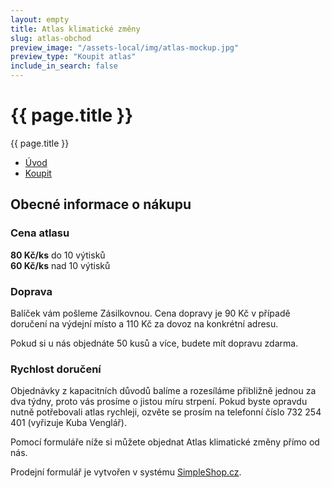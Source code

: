 ```yaml
---
layout: empty
title: Atlas klimatické změny
slug: atlas-obchod
preview_image: "/assets-local/img/atlas-mockup.jpg"
preview_type: "Koupit atlas"
include_in_search: false
---
```


<div id="{{ site.data.lang.navigation.first-id }}" class="section pb-0">
    <div class="container between-navbars">
        <h1>{{ page.title }}</h1>
    </div>
</div>
<div id="secondary-navbar" class="section">
    <div class="container page-title">{{ page.title }}</div>
    <ul class="container">
        <li><a href="/atlas">Úvod</a></li>
        <li><a class="home" href="#{{ site.data.lang.navigation.first-id }}">Koupit</a></li>
    </ul>
  </div>
<div class="section pt-0">
    <div class="container">
        <div class="row">
            <div class="col-12 col-lg-3 order-lg-2 mt-5">
                <h2 class="d-lg-none">Obecné informace o nákupu</h2>
                <h3>Cena atlasu</h3>
                <p>
                <strong>80 Kč/ks</strong> do 10 výtisků<br>
                <strong>60 Kč/ks</strong> nad 10 výtisků
                </p>
                <h3>Doprava</h3>
                <p>Balíček vám pošleme Zásilkovnou. Cena dopravy je 90 Kč v případě doručení na výdejní místo a 110 Kč za dovoz na konkrétní adresu.</p>
                <p>Pokud si u nás objednáte 50 kusů a více, budete mít dopravu zdarma.</p>
                <h3>Rychlost doručení</h3>
                <p>Objednávky z kapacitních důvodů balíme a rozesíláme přibližně jednou za dva týdny, proto vás prosíme o jistou míru strpení. Pokud byste opravdu nutně potřebovali atlas rychleji, ozvěte se prosím na telefonní číslo 732 254 401 (vyřizuje Kuba Venglář).</p>
            </div>
            <div class="col-12 col-lg-9 order-lg-1 mt-5 mt-lg-4">
                <p class="lead pt-3">
                    Pomocí formuláře níže si můžete objednat Atlas klimatické změny přímo od nás.
                </p>
<!-- www.SimpleShop.cz form#65438 start -->
<script>
 (function(i, s, o, g, r, a, m){
  i[r] = i[r] || function(){
   (i[r].q = i[r].q || []).push(arguments)
  }, i[r].l = 1 * new Date();
  a = s.createElement(o),
  m = s.getElementsByTagName(o)[0];
  a.async = 1;
  a.src = g;
  m.parentNode.insertBefore(a, m)
 })(window, document, "script", "https://form.simpleshop.cz/prj/js/SimpleShopService.js", "sss");
 sss("createForm", "L5Aa");
</script>
<div data-SimpleShopForm="L5Aa"><div>Prodejní formulář je vytvořen v systému <a href="https://www.simpleshop.cz/" target="_blank">SimpleShop.cz</a>.</div></div>
<!-- www.SimpleShop.cz form#65438 end -->
            </div>
        </div>
    </div>
</div>

